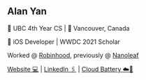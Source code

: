 ## Alan Yan 

🏫 UBC 4th Year CS | 📌 Vancouver, Canada

🍎 iOS Developer | WWDC 2021 Scholar

Worked @ [Robinhood](https://robinhood.com/us/en/), previously @ [Nanoleaf](https://nanoleaf.me/en-CA/)

[Website 💻](https://alanyan.ca) | [LinkedIn 🖇](https://www.linkedin.com/in/yan-alan/) | [Cloud Battery ☁️🔋](https://alanyan.ca/CloudBattery/)

<!---
yan-alan/yan-alan is a ✨ special ✨ repository because its `README.md` (this file) appears on your GitHub profile.
You can click the Preview link to take a look at your changes.
--->
